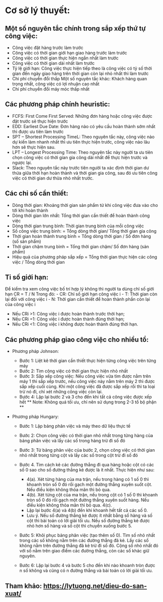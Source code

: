 # Cơ sở lý thuyết:
## Một số nguyên tắc chính trong sắp xếp thứ tự công việc:
- Công việc đặt hàng trước làm trước
- Công việc có thời gian giới hạn giao hàng trước làm trước
- Công việc có thời gian thực hiện ngắn nhất làm trước
- Công việc có thời gian dài nhất làm trước
- Tỷ lệ giới hạn: Công việc thực hiện tiếp theo là công việc có tỷ số thời gian đến ngày giao hàng
trên thời gian còn lại nhỏ nhất thì làm trước
- Chi phí chuyển đổi thấp
Một số nguyên tắc khác: Khách hàng quan trọng nhất, công việc có lợi nhuận cao nhất
- Chi phí chuyển đổi máy móc thấp nhất

## Các phương pháp chính heuristic: 
- FCFS: First Come First Served: Những đơn hàng hoặc công việc được đặt trước sẽ thực hiện trước
- EDD: Earliest Due Date: Đơn hàng nào có yêu cầu hoàn thành sớm nhất thì được ưu tiên làm trước
- SPT – Shortest Processing TimeL: Theo nguyên tắc này, công việc nào dự kiến làm nhanh nhất thì ưu tiên thực hiện trước, công việc nào lâu hơn sẽ thực hiện sau.
- LPT – Longest Processing Time: Theo nguyên tắc này người ta ưu tiên chọn công việc có thời gian gia công dài nhất để thực hiện trước và ngược lại.
- Slack: Theo nguyên tắc này trước tiên người ta xác định thời gian dư thừa giữa thời hạn hoàn thành và thời gian gia công, sau đó ưu tiên công việc có thời gian dư thừa nhỏ nhất trước.

## Các chỉ số cần thiết:
- Dòng thời gian: Khoảng thời gian sản phẩm từ khi công việc đưa vào cho tới khi hoàn thành
- Dòng thời gian lớn nhất: Tổng thời gian cần thiết để hoàn thành công việc
- Dòng thời gian trung bình: Thời gian trung bình của mỗi công việc
- Số công việc trung bình: = Tổng dòng thời gian/ Tổng thời gian gia công
- Thời gian hoàn thành trung bình = Tổng dòng thời gian / Số đơn hàng (số sản phẩm)
- Thời gian chậm trung bình = Tổng thời gian chậm/ Số đơn hàng (sản phẩm)
- Hiệu quả của phương pháp sắp xếp = Tổng thời gian thực hiện các công việc / Tổng dòng thời gian

## Tỉ số giới hạn:
Để kiểm tra xem công việc bố trí hợp lý không thì người ta dùng chỉ số giới hạn
CR = T / N
Trong đó: 
    - CR: Chỉ số giới hạn công việc i
    - T: Thời gian còn lại đối với công việc i 
    - N: Thời gian cần thiết để hoàn thành phần còn lại của công việc i

- Nếu CRi >1: Công việc i được hoàn thành trước thời hạn;
- Nếu CRi =1: Công việc i được hoàn thành đúng thời hạn;
- Nếu CRi <1: Công việc i không được hoàn thành đúng thời hạn.


## Các phương pháp giao công việc cho nhiều tổ: 
- Phương pháp Johnson:
    - Bước 1: Liệt kê thời gian cần thiết thực hiện từng công việc trên từng máy
    - Bước 2: Tìm công việc có thời gian thực hiện nhỏ nhất
    - Bước 3: Sắp xếp công việc: Nếu công việc vừa tìm được nằm trên máy 1 thì sắp xếp trước, nếu công việc này nằm trên máy 2 thì được sắp xếp cuối cùng. Khi một công việc đã được sắp xếp rồi thì ta loại trừ nó đi, chỉ xét những công việc còn lại.
    - Bước 4: Lặp lại bước 2 và 3 cho đến khi tất cả công việc được xếp hết
** Note: Không quá tối ưu, chỉ nên sử dụng trong 2-3 tổ bộ phận **

- Phương pháp Hungary:
    - Bước 1: Lập bảng phân việc và máy theo dữ liệu thực tế
    - Bước 2: Chọn công việc có thời gian nhỏ nhất trong từng hàng của bảng phân việc và lấy các số trong hàng trừ đi số đó
    - Bước 3: Từ bảng phân việc của bước 2, chọn công việc có thời gian nhỏ nhất trong từng cột và lấy các số trong cột trừ đi số đó
    - Bước 4. Tìm cách kẻ các đường thẳng đi qua hàng hoặc cột có các số 0 sao cho số đường thẳng kẻ được là ít nhất. Thực hiện như sau:
        - 4(a). Xét từng hàng của ma trận, nếu trong hàng có 1 số 0 thì khoanh tròn số 0 đó rồi gạch một đường thẳng xuyên suốt cột. Nếu điều kiện không thỏa mãn thì bỏ qua.
        - 4(b). Xét từng cột của ma trận, nếu trong cột có 1 số 0 thì khoanh tròn số 0 đó rồi gạch một đường thẳng xuyên suốt hàng. Nếu điều kiện không thỏa mãn thì bỏ qua. 4(c).
        - Lặp lại bước 4(a) và 4(b) đến khi khoanh hết tất cả các số 0.
        - Lưu ý. Nếu số đường thẳng kẻ được ít nhất bằng số hàng và số cột thì bài toán có lời giải tối ưu. Nếu số đường thẳng kẻ được nhỏ hơn số hàng và số cột thì chuyển xuống bước 5.

    - Bước 5: Khôi phục bảng phân việc (tạo thêm số 0). Tìm số nhỏ nhất trong các số không nằm trên các đường thẳng đã kẻ. Lấy các số không nằm trên đường thẳng đã kẻ trừ đi số đó. Cộng số nhỏ nhất đó với số nằm trên giao điểm các đường thẳng, còn các số khác giữ nguyên.

    - Bước 6: Lặp lại bước 4 và bước 5 cho đến khi nào khoanh tròn được n số không và cũng có n đường thẳng và bài toán có lời giải tối ưu.













## Tham khảo: https://lytuong.net/dieu-do-san-xuat/
